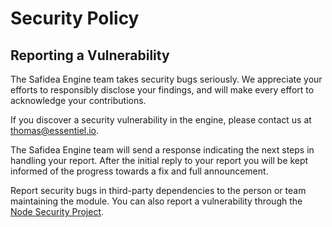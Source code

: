 # Security Policy

## Reporting a Vulnerability

The Safidea Engine team takes security bugs seriously. We appreciate your efforts to responsibly disclose your findings, and will make every effort to acknowledge your contributions.

If you discover a security vulnerability in the engine, please contact us at thomas@essentiel.io.

The Safidea Engine team will send a response indicating the next steps in handling your report. After the initial reply to your report you will be kept informed of the progress towards a fix and full announcement.

Report security bugs in third-party dependencies to the person or team maintaining the module. You can also report a vulnerability through the [Node Security Project](https://nodesecurity.io/report).
